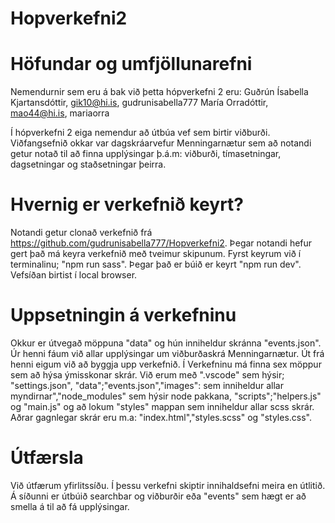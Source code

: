 # Hopverkefni2

# Höfundar og umfjöllunarefni

Nemendurnir sem eru á bak við þetta hópverkefni 2 eru:
Guðrún Ísabella Kjartansdóttir, gik10@hi.is, gudrunisabella777
María Orradóttir, mao44@hi.is, mariaorra

Í hópverkefni 2 eiga nemendur að útbúa vef sem birtir viðburði. Viðfangsefnið okkar var dagskráarvefur Menningarnætur sem að notandi getur notað til að finna upplýsingar þ.á.m: viðburði, tímasetningar, dagsetningar og staðsetningar þeirra.

# Hvernig er verkefnið keyrt?

Notandi getur clonað verkefnið frá https://github.com/gudrunisabella777/Hopverkefni2. Þegar notandi hefur gert það má keyra verkefnið með tveimur skipunum. Fyrst keyrum við í terminalinu; "npm run sass". Þegar það er búið er keyrt "npm run dev". Vefsíðan birtist í local browser.

# Uppsetningin á verkefninu

Okkur er útvegað möppuna "data" og hún inniheldur skránna "events.json". Úr henni fáum við allar upplýsingar um viðburðaskrá Menningarnætur. Út frá henni eigum við að byggja upp verkefnið. Í Verkefninu má finna sex möppur sem að hýsa ýmisskonar skrár. Við erum með ".vscode" sem hýsir; "settings.json", "data";"events.json","images": sem inniheldur allar myndirnar","node_modules" sem hýsir node pakkana, "scripts";"helpers.js" og "main.js" og að lokum "styles" mappan sem inniheldur allar scss skrár. Aðrar gagnlegar skrár eru m.a: "index.html","styles.scss" og "styles.css".

# Útfærsla

Við útfærum yfirlitssíðu. Í þessu verkefni skiptir innihaldsefni meira en útlitið. Á síðunni er útbúið searchbar og viðburðir eða "events" sem hægt er að smella á til að fá upplýsingar.
